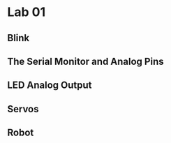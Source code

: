 
# Lab 01

## Blink


## The Serial Monitor and Analog Pins


## LED Analog Output


## Servos


## Robot





